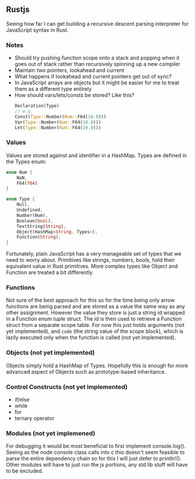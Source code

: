 ## Rustjs

Seeing how far I can get building a recursive descent parsing interpreter for JavaScript syntax in Rust.

### Notes

- Should try pushing function scope onto a stack and popping when it goes out of stack rather than recursively spinning up a new compiler
- Maintain two pointers, lookahead and current
- What happens if lookahead and current pointers get out of sync?
- In JavaScript arrays are objects but it might be easier for me to treat them as a different type entirely
- How should vars/lets/consts be stored? Like this?
  ```rust
  Declaration(Type)
  // e.g.
  Const(Type::Number(Num::F64(10.0)))
  Var(Type::Number(Num::F64(10.0)))
  Let(Type::Number(Num::F64(10.0)))
  ```

### Values

Values are stored against and identifier in a HashMap. Types are defined in the Types enum:

```rust
enum Num {
    NaN,
    F64(f64)
}

enum Type {
    Null,
    Undefined,
    Number(Num),
    Boolean(bool),
    TextString(String),
    Object(HashMap<String, Types>),
    Function(String),
}
```

Fortunately, plain JavaScript has a very manageable set of types that we need to worry about. Primitives like strings, numbers, bools, hold their equivalent value in Rust primitives. More complex types like Object and Function are treated a bit differently.

### Functions

Not sure of the best approach for this so for the time being only arrow functions are being parsed and are stored as a value the same way as any other assignment. However the value they store is just a string id wrapped in a Function enum tuple struct. The id is then used to retrieve a Function struct from a separate scope table. For now this just holds arguments (not yet implemented), and `code` (the string value of the scope block), which is lazily executed only when the function is called (not yet implemented).

### Objects (not yet implemented)

Objects simply hold a HashMap of Types. Hopefully this is enough for more advanced aspect of Objects such as prototype-based inheritance.

### Control Constructs (not yet implemented)

- if/else
- while
- for
- ternary operator

### Modules (not yet implemened)

For debugging it would be most beneficial to first implement console.log(). Seeing as the node console class calls into c this doesn't seem feasible to parse the entire dependency chain so for this I will just defer to println!(). Other modules will have to just run the js portions, any std lib stuff will have to be excluded.
